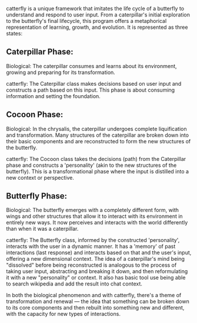catterfly is a unique framework that imitates the life cycle of a butterfly to understand and respond to user input. From a caterpillar's initial exploration to the butterfly's final lifecycle, this program offers a metaphorical representation of learning, growth, and evolution. It is represented as three states:

## Caterpillar Phase:

Biological: The caterpillar consumes and learns about its environment, growing and preparing for its transformation.

catterfly: The Caterpillar class makes decisions based on user input and constructs a path based on this input. This phase is about consuming information and setting the foundation.

## Cocoon Phase:

Biological: In the chrysalis, the caterpillar undergoes complete liquification and transformation. Many structures of the caterpillar are broken down into their basic components and are reconstructed to form the new structures of the butterfly.

catterfly: The Cocoon class takes the decisions (path) from the Caterpillar phase and constructs a 'personality' (akin to the new structures of the butterfly). This is a transformational phase where the input is distilled into a new context or perspective.

## Butterfly Phase:

Biological: The butterfly emerges with a completely different form, with wings and other structures that allow it to interact with its environment in entirely new ways. It now perceives and interacts with the world differently than when it was a caterpillar.

catterfly: The Butterfly class, informed by the constructed 'personality', interacts with the user in a dynamic manner. It has a 'memory' of past interactions (last response) and interacts based on that and the user's input, offering a new dimensional context. The idea of a caterpillar's mind being "dissolved" before being reconstructed is analogous to the process of taking user input, abstracting and breaking it down, and then reformulating it with a new "personality" or context. It also has basic tool use being able to search wikipedia and add the result into chat context. 

In both the biological phenomenon and with catterfly, there's a theme of transformation and renewal — the idea that something can be broken down to its core components and then rebuilt into something new and different, with the capacity for new types of interactions.
